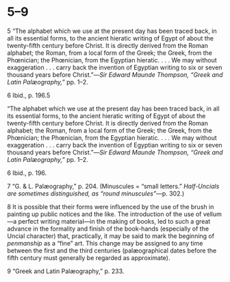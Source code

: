 # 5–9

5 “The alphabet which we use at the present day has been traced back, in all its essential forms, to the ancient hieratic writing of Egypt of about the twenty-fifth century before Christ. It is directly derived from the Roman alphabet; the Roman, from a local form of the Greek; the Greek, from the Phœnician; the Phœnician, from the Egyptian hieratic. . . . We may without exaggeration . . . carry back the invention of Egyptian writing to six or seven thousand years before Christ.”—_Sir Edward Maunde Thompson, “Greek and Latin Palæography,”_ pp. 1–2.

6 Ibid., p. 196.5 

“The alphabet which we use at the present day has been traced back, in all its essential forms, to the ancient hieratic writing of Egypt of about the twenty-fifth century before Christ. It is directly derived from the Roman alphabet; the Roman, from a local form of the Greek; the Greek, from the Phœnician; the Phœnician, from the Egyptian hieratic. . . . We may without exaggeration . . . carry back the invention of Egyptian writing to six or seven thousand years before Christ.”—_Sir Edward Maunde Thompson, “Greek and Latin Palæography,”_ pp. 1–2.

6 Ibid., p. 196.

7 “G. & L. Palæography,” p. 204. \(Minuscules = “small letters.” _Half-Uncials are sometimes distinguished, as “round minuscules”_—p. 302.\)

8 It is possible that their forms were influenced by the use of the brush in painting up public notices and the like. The introduction of the use of vellum—a perfect writing material—in the making of books, led to such a great advance in the formality and finish of the book-hands \(especially of the Uncial character\) that, practically, it may be said to mark the beginning of _penmanship_ as a “fine” art. This change may be assigned to any time between the first and the third centuries \(palæographical dates before the fifth century must generally be regarded as approximate\).

9 “Greek and Latin Palæography,” p. 233.

